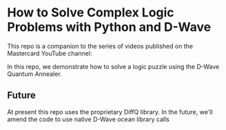 # How to Solve Complex Logic Problems with Python and D-Wave

This repo is a companion to the series of videos published on the Mastercard YouTube channel:

In this repo, we demonstrate how to solve a logic puzzle using the D-Wave Quantum Annealer.

## Future

At present this repo uses the proprietary DiffQ library. In the future, we'll amend the code to use native D-Wave ocean library calls

